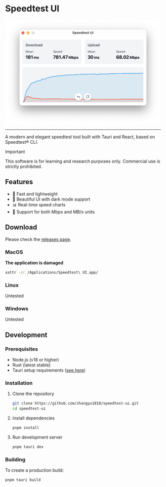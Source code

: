 # Speedtest UI

![screenshot](./screenshots/sceenshot.png)

---

A modern and elegant speedtest tool built with Tauri and React, based on Speedtest® CLI.

> [!IMPORTANT]
> This software is for learning and research purposes only. Commercial use is strictly prohibited.

## Features

- 🚀 Fast and lightweight
- 🎨 Beautiful UI with dark mode support
- 📊 Real-time speed charts
- 🔄 Support for both Mbps and MB/s units

## Download

Please check the [releases page](https://github.com/zhangyu1818/speedtest-ui/releases).

### MacOS

**The application is damaged**

```bash
xattr -cr /Applications/Speedtest\ UI.app/
```

### Linux

Untested

### Windows

Untested

## Development

### Prerequisites

- Node.js (v18 or higher)
- Rust (latest stable)
- Tauri setup requirements ([see here](https://v2.tauri.app/start/prerequisites/))

### Installation

1. Clone the repository

   ```bash
   git clone https://github.com/zhangyu1818/speedtest-ui.git
   cd speedtest-ui
   ```

2. Install dependencies

   ```bash
   pnpm install
   ```

3. Run development server

   ```bash
   pnpm tauri dev
   ```

### Building

To create a production build:

```bash
pnpm tauri build
```
